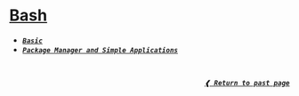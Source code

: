 # [**Bash**](#bash)

- [**_`Basic`_**](./basic.md)
- [**_`Package Manager and Simple Applications`_**](./pkgmgr-apps.md)

<br>

<div align="right">

[**_`❰ Return to past page`_**](../../)

</div>
